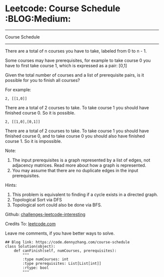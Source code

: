 # Leetcode: Course Schedule     :BLOG:Medium:


---

Course Schedule  

---

There are a total of n courses you have to take, labeled from 0 to n - 1.  

Some courses may have prerequisites, for example to take course 0 you have to first take course 1, which is expressed as a pair: [0,1]  

Given the total number of courses and a list of prerequisite pairs, is it possible for you to finish all courses?  

For example:  

    2, [[1,0]]

There are a total of 2 courses to take. To take course 1 you should have finished course 0. So it is possible.  

    2, [[1,0],[0,1]]

There are a total of 2 courses to take. To take course 1 you should have finished course 0, and to take course 0 you should also have finished course 1. So it is impossible.  

Note:  
1.  The input prerequisites is a graph represented by a list of edges, not adjacency matrices. Read more about how a graph is represented.
2.  You may assume that there are no duplicate edges in the input prerequisites.

Hints:  
1.  This problem is equivalent to finding if a cycle exists in a directed graph.
2.  Topological Sort via DFS
3.  Topological sort could also be done via BFS.

Github: [challenges-leetcode-interesting](https://github.com/DennyZhang/challenges-leetcode-interesting/tree/master/course-schedule)  

Credits To: [leetcode.com](https://leetcode.com/problems/course-schedule/description/)  

Leave me comments, if you have better ways to solve.  

    ## Blog link: https://code.dennyzhang.com/course-schedule
    class Solution(object):
        def canFinish(self, numCourses, prerequisites):
            """
            :type numCourses: int
            :type prerequisites: List[List[int]]
            :rtype: bool
            """